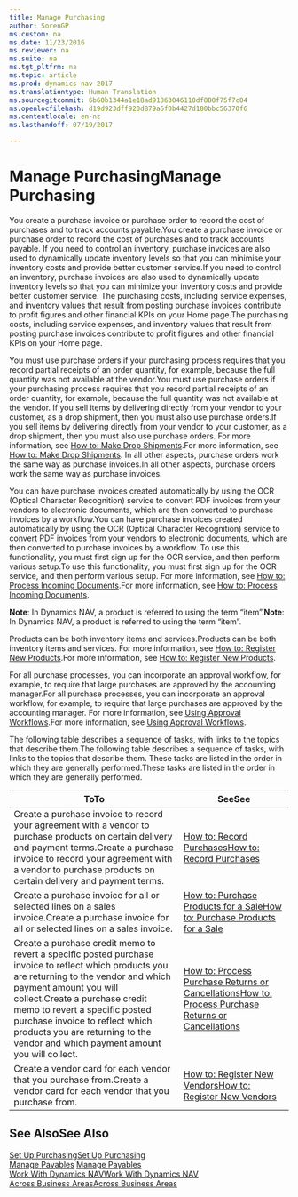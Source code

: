 ```yaml
---
title: Manage Purchasing
author: SorenGP
ms.custom: na
ms.date: 11/23/2016
ms.reviewer: na
ms.suite: na
ms.tgt_pltfrm: na
ms.topic: article
ms.prod: dynamics-nav-2017
ms.translationtype: Human Translation
ms.sourcegitcommit: 6b60b1344a1e18ad91863046110df880f75f7c04
ms.openlocfilehash: d19d923dff920d879a6f0b4427d180bbc56370f6
ms.contentlocale: en-nz
ms.lasthandoff: 07/19/2017

---
```


# <a name="manage-purchasing"></a><span data-ttu-id="2b7a0-102">Manage Purchasing</span><span class="sxs-lookup"><span data-stu-id="2b7a0-102">Manage Purchasing</span></span>
<span data-ttu-id="2b7a0-103">You create a purchase invoice or purchase order to record the cost of purchases and to track accounts payable.</span><span class="sxs-lookup"><span data-stu-id="2b7a0-103">You create a purchase invoice or purchase order to record the cost of purchases and to track accounts payable.</span></span> <span data-ttu-id="2b7a0-104">If you need to control an inventory, purchase invoices are also used to dynamically update inventory levels so that you can minimise your inventory costs and provide better customer service.</span><span class="sxs-lookup"><span data-stu-id="2b7a0-104">If you need to control an inventory, purchase invoices are also used to dynamically update inventory levels so that you can minimize your inventory costs and provide better customer service.</span></span> <span data-ttu-id="2b7a0-105">The purchasing costs, including service expenses, and inventory values that result from posting purchase invoices contribute to profit figures and other financial KPIs on your Home page.</span><span class="sxs-lookup"><span data-stu-id="2b7a0-105">The purchasing costs, including service expenses, and inventory values that result from posting purchase invoices contribute to profit figures and other financial KPIs on your Home page.</span></span>

<span data-ttu-id="2b7a0-106">You must use purchase orders if your purchasing process requires that you record partial receipts of an order quantity, for example, because the full quantity was not available at the vendor.</span><span class="sxs-lookup"><span data-stu-id="2b7a0-106">You must use purchase orders if your purchasing process requires that you record partial receipts of an order quantity, for example, because the full quantity was not available at the vendor.</span></span> <span data-ttu-id="2b7a0-107">If you sell items by delivering directly from your vendor to your customer, as a drop shipment, then you must also use purchase orders.</span><span class="sxs-lookup"><span data-stu-id="2b7a0-107">If you sell items by delivering directly from your vendor to your customer, as a drop shipment, then you must also use purchase orders.</span></span> <span data-ttu-id="2b7a0-108">For more information, see [How to: Make Drop Shipments](sales-how-drop-shipment.md).</span><span class="sxs-lookup"><span data-stu-id="2b7a0-108">For more information, see [How to: Make Drop Shipments](sales-how-drop-shipment.md).</span></span> <span data-ttu-id="2b7a0-109">In all other aspects, purchase orders work the same way as purchase invoices.</span><span class="sxs-lookup"><span data-stu-id="2b7a0-109">In all other aspects, purchase orders work the same way as purchase invoices.</span></span>

<span data-ttu-id="2b7a0-110">You can have purchase invoices created automatically by using the OCR (Optical Character Recognition) service to convert PDF invoices from your vendors to electronic documents, which are then converted to purchase invoices by a workflow.</span><span class="sxs-lookup"><span data-stu-id="2b7a0-110">You can have purchase invoices created automatically by using the OCR (Optical Character Recognition) service to convert PDF invoices from your vendors to electronic documents, which are then converted to purchase invoices by a workflow.</span></span> <span data-ttu-id="2b7a0-111">To use this functionality, you must first sign up for the OCR service, and then perform various setup.</span><span class="sxs-lookup"><span data-stu-id="2b7a0-111">To use this functionality, you must first sign up for the OCR service, and then perform various setup.</span></span> <span data-ttu-id="2b7a0-112">For more information, see [How to: Process Incoming Documents](across-process-income-documents.md).</span><span class="sxs-lookup"><span data-stu-id="2b7a0-112">For more information, see [How to: Process Incoming Documents](across-process-income-documents.md).</span></span>      

<span data-ttu-id="2b7a0-113">**Note**: In Dynamics NAV, a product is referred to using the term “item”.</span><span class="sxs-lookup"><span data-stu-id="2b7a0-113">**Note**: In Dynamics NAV, a product is referred to using the term “item”.</span></span>

<span data-ttu-id="2b7a0-114">Products can be both inventory items and services.</span><span class="sxs-lookup"><span data-stu-id="2b7a0-114">Products can be both inventory items and services.</span></span> <span data-ttu-id="2b7a0-115">For more information, see [How to: Register New Products](inventory-how-register-new-products.md).</span><span class="sxs-lookup"><span data-stu-id="2b7a0-115">For more information, see [How to: Register New Products](inventory-how-register-new-products.md).</span></span>

<span data-ttu-id="2b7a0-116">For all purchase processes, you can incorporate an approval workflow, for example, to require that large purchases are approved by the accounting manager.</span><span class="sxs-lookup"><span data-stu-id="2b7a0-116">For all purchase processes, you can incorporate an approval workflow, for example, to require that large purchases are approved by the accounting manager.</span></span> <span data-ttu-id="2b7a0-117">For more information, see [Using Approval Workflows](across-how-use-approval-workflows.md).</span><span class="sxs-lookup"><span data-stu-id="2b7a0-117">For more information, see [Using Approval Workflows](across-how-use-approval-workflows.md).</span></span>

<span data-ttu-id="2b7a0-118">The following table describes a sequence of tasks, with links to the topics that describe them.</span><span class="sxs-lookup"><span data-stu-id="2b7a0-118">The following table describes a sequence of tasks, with links to the topics that describe them.</span></span> <span data-ttu-id="2b7a0-119">These tasks are listed in the order in which they are generally performed.</span><span class="sxs-lookup"><span data-stu-id="2b7a0-119">These tasks are listed in the order in which they are generally performed.</span></span>


|<span data-ttu-id="2b7a0-120">To</span><span class="sxs-lookup"><span data-stu-id="2b7a0-120">To</span></span> |<span data-ttu-id="2b7a0-121">See</span><span class="sxs-lookup"><span data-stu-id="2b7a0-121">See</span></span> |
|---|----|
|<span data-ttu-id="2b7a0-122">Create a purchase invoice to record your agreement with a vendor to purchase products on certain delivery and payment terms.</span><span class="sxs-lookup"><span data-stu-id="2b7a0-122">Create a purchase invoice to record your agreement with a vendor to purchase products on certain delivery and payment terms.</span></span> |[<span data-ttu-id="2b7a0-123">How to: Record Purchases</span><span class="sxs-lookup"><span data-stu-id="2b7a0-123">How to: Record Purchases</span></span>](purchasing-how-record-purchases.md)|
|<span data-ttu-id="2b7a0-124">Create a purchase invoice for all or selected lines on a sales invoice.</span><span class="sxs-lookup"><span data-stu-id="2b7a0-124">Create a purchase invoice for all or selected lines on a sales invoice.</span></span>|[<span data-ttu-id="2b7a0-125">How to: Purchase Products for a Sale</span><span class="sxs-lookup"><span data-stu-id="2b7a0-125">How to: Purchase Products for a Sale</span></span>](purchasing-how-purchase-products-sale.md)|
|<span data-ttu-id="2b7a0-126">Create a purchase credit memo to revert a specific posted purchase invoice to reflect which products you are returning to the vendor and which payment amount you will collect.</span><span class="sxs-lookup"><span data-stu-id="2b7a0-126">Create a purchase credit memo to revert a specific posted purchase invoice to reflect which products you are returning to the vendor and which payment amount you will collect.</span></span>|[<span data-ttu-id="2b7a0-127">How to: Process Purchase Returns or Cancellations</span><span class="sxs-lookup"><span data-stu-id="2b7a0-127">How to: Process Purchase Returns or Cancellations</span></span>](purchasing-how-process-purchase-returns-cancellations.md)|
|<span data-ttu-id="2b7a0-128">Create a vendor card for each vendor that you purchase from.</span><span class="sxs-lookup"><span data-stu-id="2b7a0-128">Create a vendor card for each vendor that you purchase from.</span></span>|[<span data-ttu-id="2b7a0-129">How to: Register New Vendors</span><span class="sxs-lookup"><span data-stu-id="2b7a0-129">How to: Register New Vendors</span></span>](purchasing-how-register-new-vendors.md)|

## <a name="see-also"></a><span data-ttu-id="2b7a0-130">See Also</span><span class="sxs-lookup"><span data-stu-id="2b7a0-130">See Also</span></span>
[<span data-ttu-id="2b7a0-131">Set Up Purchasing</span><span class="sxs-lookup"><span data-stu-id="2b7a0-131">Set Up Purchasing</span></span>](purchasing-setup-purchasing.md)  
<span data-ttu-id="2b7a0-132">[Manage Payables](payables-manage-payables.md)  </span><span class="sxs-lookup"><span data-stu-id="2b7a0-132">[Manage Payables](payables-manage-payables.md)  </span></span>  
[<span data-ttu-id="2b7a0-133">Work With Dynamics NAV</span><span class="sxs-lookup"><span data-stu-id="2b7a0-133">Work With Dynamics NAV</span></span>](ui-work-product.md)  
[<span data-ttu-id="2b7a0-134">Across Business Areas</span><span class="sxs-lookup"><span data-stu-id="2b7a0-134">Across Business Areas</span></span>](ui-across-business-areas.md)

